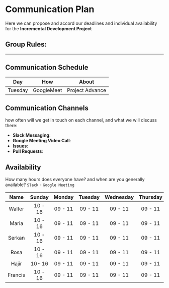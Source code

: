 # Communication Plan  
Here we can propose and accord our deadlines and individual availability for the **Incremental Development Project**

## Group Rules:

---

## Communication Schedule

|   Day   |   How   |   About   |
| :------: | :-----: | :------: |
|   Tuesday | GoogleMeet    | Project Advance   |


## Communication Channels

how often will we get in touch on each channel, and what we will discuss there:

- **Slack Messaging**:
- **Google Meeting Video Call**:
- **Issues**:
- **Pull Requests**:

## Availability

How many hours does everyone have? and when are you generally available? `Slack` - `Google Meeting`

|   Name    |    Sunday     |    Monday     |    Tuesday     |        Wednesday           |   Thursday   |        Friday      |    Saturday      |
| :-------: | :-----------: | :-----------: | :-----------:  | :-------------------------:| :----------: |   :--------------: |:----------------:| 
|  Walter   |   10 - 16     |  09 -  11     | 09 -  11       |         09 - 11            |   09 - 11    |         09         |  09 -  11        |
|   Maria   |   10 - 16     |  09  - 11     | 09 -  11       |         09 - 11            |   09 -  11   |         09         |  09 -  11        |
|   Serkan  |   10 - 16     |  09  - 11     | 09 -  11       |         09 - 11            |   09 -  11   |         09         |  09 -  11        |
|   Rosa    |   10 - 16     |  09  - 11     | 09 -  11       |         09 - 11            |   09 -  11   |         09         |  09 -  11        |
|   Hajir   |   10-  16     |  09  - 11     | 09 -  11       |         09 - 11            |   09 -  11   |         09         |  09 -  11        |
|   Francis |   10 - 16     |  09  - 11     | 09 -  11       |         09 - 11            |   09  - 11   |         09         |  09 -  11        |
